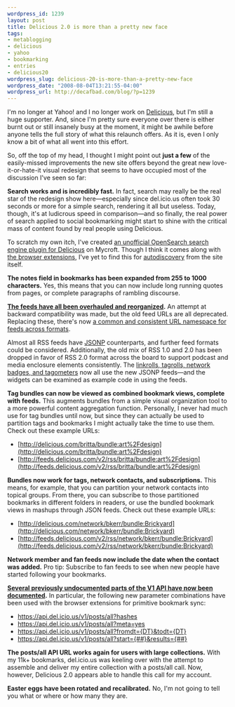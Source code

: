```yaml
--- 
wordpress_id: 1239
layout: post
title: Delicious 2.0 is more than a pretty new face
tags: 
- metablogging
- delicious
- yahoo
- bookmarking
- entries
- delicious20
wordpress_slug: delicious-20-is-more-than-a-pretty-new-face
wordpress_date: "2008-08-04T13:21:55-04:00"
wordpress_url: http://decafbad.com/blog/?p=1239
---
```

I'm no longer at Yahoo! and I no longer work on [Delicious](http://delicious.com), but I'm still a huge supporter.  And, since I'm pretty sure everyone over there is either burnt out or still insanely busy at the moment, it might be awhile before anyone tells the full story of what this relaunch offers.  As it is, even I only know a bit of what all went into this effort.

So, off the top of my head, I thought I might point out **just a few** of the easily-missed improvements the new site offers beyond the great new love-it-or-hate-it visual redesign that seems to have occupied most of the discussion I've seen so far:

**Search works and is incredibly fast.**  In fact, search may really be the real star of the redesign show here—especially since del.icio.us often took 30 seconds or more for a simple search, rendering it all but useless.  Today, though, it's at ludicrous speed in comparison—and so finally, the real power of search applied to social bookmarking might start to shine with the critical mass of content found by real people using Delicious.

To scratch my own itch, I've created [an unofficial OpenSearch search engine plugin for Delicious](http://mycroft.mozdev.org/developer/devlist.html?email=l.m.orchard%40pobox.com) on Mycroft.  Though I think it comes along with [the browser extensions](http://delicious.com/help/tools), I've yet to find this for [autodiscovery](http://mycroft.mozdev.org/developer/hosting.html) from the site itself.

**The notes field in bookmarks has been expanded from 255 to 1000 characters.**  Yes, this means that you can now include long running quotes from pages, or complete paragraphs of rambling discourse. 

**[The feeds have all been overhauled and reorganized](http://delicious.com/help/feeds).**  An attempt at backward compatibility was made, but the old feed URLs are all deprecated.  Replacing these, there's now [a common and consistent URL namespace for feeds across formats](http://delicious.com/help/feeds).  

Almost all RSS feeds have [JSONP](http://bob.pythonmac.org/archives/2005/12/05/remote-json-jsonp/) counterparts, and further feed formats could be considered.  Additionally, the old mix of RSS 1.0 and 2.0 has been dropped in favor of RSS 2.0 format across the board to support podcast and media enclosure elements consistently.  The [linkrolls, tagrolls, network badges, and tagometers](http://delicious.com/help/tools) now all use the new JSONP feeds—and the widgets can be examined as example code in using the feeds.

**Tag bundles can now be viewed as combined bookmark views, complete with feeds.**  This augments bundles from a simple visual organization tool to a more powerful content aggregation function.  Personally, I never had much use for tag bundles until now, but since they can actually be used to partition tags and bookmarks I might actually take the time to use them.  Check out these example URLs:

* [http://delicious.com/britta/bundle:art%2Fdesign](http://delicious.com/britta/bundle:art%2Fdesign)
* [http://feeds.delicious.com/v2/rss/britta/bundle:art%2Fdesign](http://feeds.delicious.com/v2/rss/britta/bundle:art%2Fdesign)

**Bundles now work for tags, network contacts, and subscriptions.**  This means, for example, that you can partition your network contacts into topical groups.  From there, you can subscribe to those partitioned bookmarks in different folders in readers, or use the bundled bookmark views in mashups through JSON feeds.  Check out these example URLs:

* [http://delicious.com/network/bkerr/bundle:Brickyard](http://delicious.com/network/bkerr/bundle:Brickyard)
* [http://feeds.delicious.com/v2/rss/network/bkerr/bundle:Brickyard](http://feeds.delicious.com/v2/rss/network/bkerr/bundle:Brickyard)

**Network member and fan feeds now include the date when the contact was added.**  Pro tip: Subscribe to fan feeds to see when new people have started following your bookmarks.

**[Several previously undocumented parts of the V1 API have now been documented](http://delicious.com/help/api).**  In particular, the following new parameter combinations have been used with the browser extensions for primitive bookmark sync:

* https://api.del.icio.us/v1/posts/all?hashes
* https://api.del.icio.us/v1/posts/all?meta=yes
* https://api.del.icio.us/v1/posts/all?fromdt={DT}&todt={DT}
* https://api.del.icio.us/v1/posts/all?start={##}&results={##}

**The posts/all API URL works again for users with large collections.**  With my 11k+ bookmarks, del.icio.us was keeling over with the attempt to assemble and deliver my entire collection with a posts/all call.  Now, however, Delicious 2.0 appears able to handle this call for my account.

**Easter eggs have been rotated and recalibrated.** No, I'm not going to tell you what or where or how many they are.

